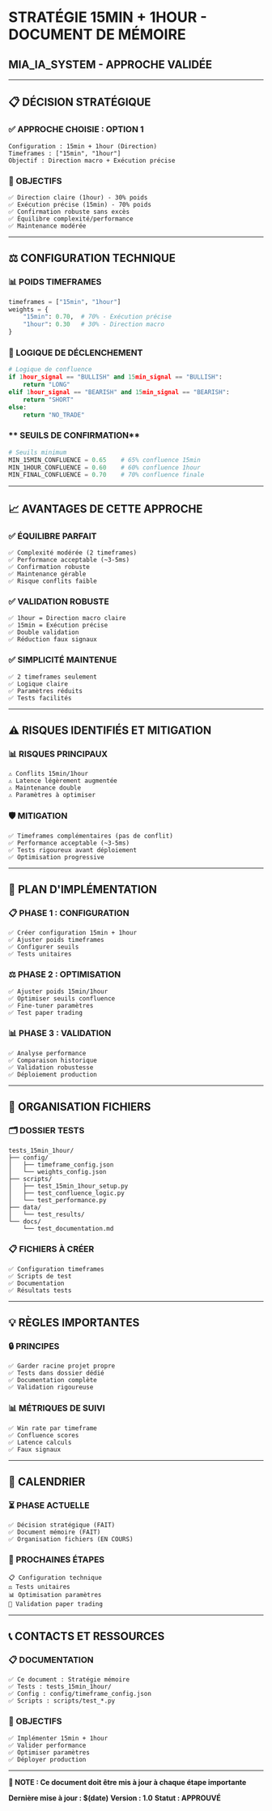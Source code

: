 # STRATÉGIE 15MIN + 1HOUR - DOCUMENT DE MÉMOIRE
## MIA_IA_SYSTEM - APPROCHE VALIDÉE

---

## **📋 DÉCISION STRATÉGIQUE**

### **✅ APPROCHE CHOISIE : OPTION 1**
```
Configuration : 15min + 1hour (Direction)
Timeframes : ["15min", "1hour"]
Objectif : Direction macro + Exécution précise
```

### **🎯 OBJECTIFS**
```
✅ Direction claire (1hour) - 30% poids
✅ Exécution précise (15min) - 70% poids
✅ Confirmation robuste sans excès
✅ Équilibre complexité/performance
✅ Maintenance modérée
```

---

## **⚖️ CONFIGURATION TECHNIQUE**

### **📊 POIDS TIMEFRAMES**
```python
timeframes = ["15min", "1hour"]
weights = {
    "15min": 0.70,  # 70% - Exécution précise
    "1hour": 0.30   # 30% - Direction macro
}
```

### **🎪 LOGIQUE DE DÉCLENCHEMENT**
```python
# Logique de confluence
if 1hour_signal == "BULLISH" and 15min_signal == "BULLISH":
    return "LONG"
elif 1hour_signal == "BEARISH" and 15min_signal == "BEARISH":
    return "SHORT"
else:
    return "NO_TRADE"
```

### ** SEUILS DE CONFIRMATION**
```python
# Seuils minimum
MIN_15MIN_CONFLUENCE = 0.65    # 65% confluence 15min
MIN_1HOUR_CONFLUENCE = 0.60    # 60% confluence 1hour
MIN_FINAL_CONFLUENCE = 0.70    # 70% confluence finale
```

---

## **📈 AVANTAGES DE CETTE APPROCHE**

### **✅ ÉQUILIBRE PARFAIT**
```
✅ Complexité modérée (2 timeframes)
✅ Performance acceptable (~3-5ms)
✅ Confirmation robuste
✅ Maintenance gérable
✅ Risque conflits faible
```

### **✅ VALIDATION ROBUSTE**
```
✅ 1hour = Direction macro claire
✅ 15min = Exécution précise
✅ Double validation
✅ Réduction faux signaux
```

### **✅ SIMPLICITÉ MAINTENUE**
```
✅ 2 timeframes seulement
✅ Logique claire
✅ Paramètres réduits
✅ Tests facilités
```

---

## **⚠️ RISQUES IDENTIFIÉS ET MITIGATION**

### **📊 RISQUES PRINCIPAUX**
```
⚠️ Conflits 15min/1hour
⚠️ Latence légèrement augmentée
⚠️ Maintenance double
⚠️ Paramètres à optimiser
```

### **🛡️ MITIGATION**
```
✅ Timeframes complémentaires (pas de conflit)
✅ Performance acceptable (~3-5ms)
✅ Tests rigoureux avant déploiement
✅ Optimisation progressive
```

---

## **🚀 PLAN D'IMPLÉMENTATION**

### **📋 PHASE 1 : CONFIGURATION**
```
✅ Créer configuration 15min + 1hour
✅ Ajuster poids timeframes
✅ Configurer seuils
✅ Tests unitaires
```

### **⚖️ PHASE 2 : OPTIMISATION**
```
✅ Ajuster poids 15min/1hour
✅ Optimiser seuils confluence
✅ Fine-tuner paramètres
✅ Test paper trading
```

### **📊 PHASE 3 : VALIDATION**
```
✅ Analyse performance
✅ Comparaison historique
✅ Validation robustesse
✅ Déploiement production
```

---

## **📁 ORGANISATION FICHIERS**

### **🗂️ DOSSIER TESTS**
```
tests_15min_1hour/
├── config/
│   ├── timeframe_config.json
│   └── weights_config.json
├── scripts/
│   ├── test_15min_1hour_setup.py
│   ├── test_confluence_logic.py
│   └── test_performance.py
├── data/
│   └── test_results/
└── docs/
    └── test_documentation.md
```

### **📋 FICHIERS À CRÉER**
```
✅ Configuration timeframes
✅ Scripts de test
✅ Documentation
✅ Résultats tests
```

---

## **💡 RÈGLES IMPORTANTES**

### **🔒 PRINCIPES**
```
✅ Garder racine projet propre
✅ Tests dans dossier dédié
✅ Documentation complète
✅ Validation rigoureuse
```

### **📊 MÉTRIQUES DE SUIVI**
```
✅ Win rate par timeframe
✅ Confluence scores
✅ Latence calculs
✅ Faux signaux
```

---

## **📅 CALENDRIER**

### **⏳ PHASE ACTUELLE**
```
✅ Décision stratégique (FAIT)
✅ Document mémoire (FAIT)
✅ Organisation fichiers (EN COURS)
```

### **🚀 PROCHAINES ÉTAPES**
```
📋 Configuration technique
⚖️ Tests unitaires
📊 Optimisation paramètres
🎯 Validation paper trading
```

---

## **📞 CONTACTS ET RESSOURCES**

### **📋 DOCUMENTATION**
```
✅ Ce document : Stratégie mémoire
✅ Tests : tests_15min_1hour/
✅ Config : config/timeframe_config.json
✅ Scripts : scripts/test_*.py
```

### **🎯 OBJECTIFS**
```
✅ Implémenter 15min + 1hour
✅ Valider performance
✅ Optimiser paramètres
✅ Déployer production
```

---

**📝 NOTE : Ce document doit être mis à jour à chaque étape importante**

**Dernière mise à jour : $(date)**
**Version : 1.0**
**Statut : APPROUVÉ** 